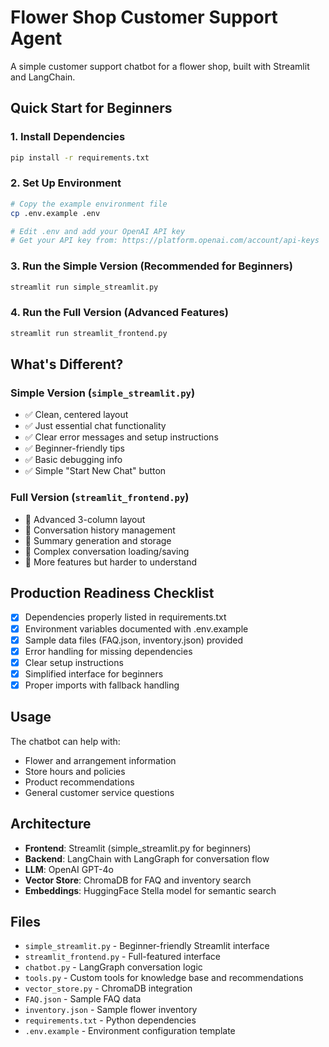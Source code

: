 # Flower Shop Customer Support Agent

A simple customer support chatbot for a flower shop, built with Streamlit and LangChain.

## Quick Start for Beginners

### 1. Install Dependencies
```bash
pip install -r requirements.txt
```

### 2. Set Up Environment
```bash
# Copy the example environment file
cp .env.example .env

# Edit .env and add your OpenAI API key
# Get your API key from: https://platform.openai.com/account/api-keys
```

### 3. Run the Simple Version (Recommended for Beginners)
```bash
streamlit run simple_streamlit.py
```

### 4. Run the Full Version (Advanced Features)
```bash
streamlit run streamlit_frontend.py
```

## What's Different?

### Simple Version (`simple_streamlit.py`)
- ✅ Clean, centered layout
- ✅ Just essential chat functionality
- ✅ Clear error messages and setup instructions
- ✅ Beginner-friendly tips
- ✅ Basic debugging info
- ✅ Simple "Start New Chat" button

### Full Version (`streamlit_frontend.py`)
- 🔧 Advanced 3-column layout
- 🔧 Conversation history management
- 🔧 Summary generation and storage
- 🔧 Complex conversation loading/saving
- 🔧 More features but harder to understand

## Production Readiness Checklist

- [x] Dependencies properly listed in requirements.txt
- [x] Environment variables documented with .env.example
- [x] Sample data files (FAQ.json, inventory.json) provided
- [x] Error handling for missing dependencies
- [x] Clear setup instructions
- [x] Simplified interface for beginners
- [x] Proper imports with fallback handling

## Usage

The chatbot can help with:
- Flower and arrangement information
- Store hours and policies
- Product recommendations
- General customer service questions

## Architecture

- **Frontend**: Streamlit (simple_streamlit.py for beginners)
- **Backend**: LangChain with LangGraph for conversation flow
- **LLM**: OpenAI GPT-4o
- **Vector Store**: ChromaDB for FAQ and inventory search
- **Embeddings**: HuggingFace Stella model for semantic search

## Files

- `simple_streamlit.py` - Beginner-friendly Streamlit interface
- `streamlit_frontend.py` - Full-featured interface
- `chatbot.py` - LangGraph conversation logic
- `tools.py` - Custom tools for knowledge base and recommendations
- `vector_store.py` - ChromaDB integration
- `FAQ.json` - Sample FAQ data
- `inventory.json` - Sample flower inventory
- `requirements.txt` - Python dependencies
- `.env.example` - Environment configuration template